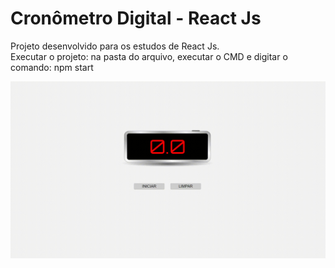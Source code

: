 # Cronômetro Digital - React Js

Projeto desenvolvido para os estudos de React Js.<br>
Executar o projeto: na pasta do arquivo, executar o CMD e digitar o comando: npm start<br>

![Alt text](cronometro.gif)
